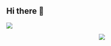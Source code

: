 ## Hi there 👋

<!--
**Yuixiaoyu/Yuixiaoyu** is a ✨ _special_ ✨ repository because its `README.md` (this file) appears on your GitHub profile.

Here are some ideas to get you started:

- 🔭 I’m currently working on ...
- 🌱 I’m currently learning ...
- 👯 I’m looking to collaborate on ...
- 🤔 I’m looking for help with ...
- 💬 Ask me about ...
- 📫 How to reach me: ...
- 😄 Pronouns: ...
- ⚡ Fun fact: ...
-->


<img align="center" src="https://github-readme-stats.vercel.app/api/wakatime?username=Yuixiaoyu&theme=transparent&hide_border=true&layout=compact&langs_count=22" />


<p align="center">
  <a href="https://github.com/Yuixiaoyu/">
    <img src="https://skillicons.dev/icons?i=git,androidstudio,docker,java,c,css,HTML,linux,nginx,spring framework&theme=light" />
  </a>
</p>
